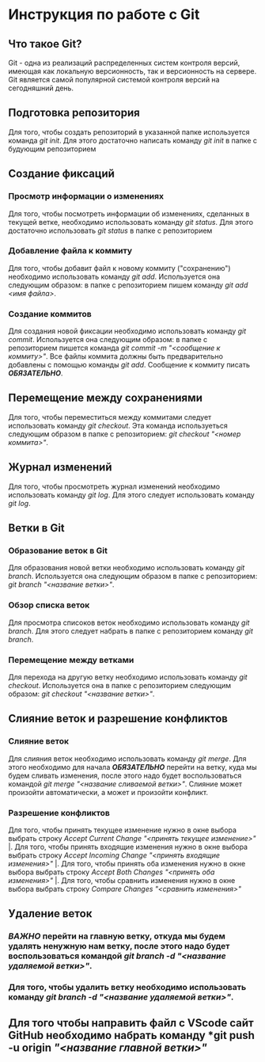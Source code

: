 # Инструкция по работе с Git

## Что такое Git?

Git - одна из реализаций распределенных систем контроля версий, имеющая как локальную версионность, так и версионность на сервере. Git является самой популярной системой контроля версий на сегодняшний день.

## Подготовка репозитория

Для того, чтобы создать репозиторий в указанной папке используется команда *git init*. Для этого достаточно написать команду *git init* в папке с будующим репозиторием

## Создание фиксаций

### Просмотр информации о изменениях

Для того, чтобы посмотреть информации об изменениях, сделанных в текущей ветке, необходимо использовать команду *git status*. Для этого достаточно использовать *git status* в папке с репозиторием

### Добавление файла к коммиту

Для того, чтобы добавит файл к новому коммиту ("сохранению") необходимо использовать команду *git add*. Используется она следующим образом: в папке с репозиторием пишем команду *git add <имя файла>*.

### Создание коммитов

Для создания новой фиксации необходимо использовать команду *git commit*. Используется она следующим образом: в папке с репозиторием пишется команда *git commit -m "<сообщение к коммиту>"*. Все файлы коммита должны быть предварительно добавлены с помощью команды *git add*. Сообщение к коммиту писать ***ОБЯЗАТЕЛЬНО***.

## Перемещение между сохранениями

Для того, чтобы переместиться между коммитами следует использовать команду *git checkout*. Эта команда используеться следующим образом в папке с репозиторием: *git checkout "<номер коммита>"*.

## Журнал изменений

Для того, чтобы просмотреть журнал изменений необходимо использовать команду *git log*. Для этого следует использовать команду *git log*.

## Ветки в Git

### Образование веток в Git

Для образования новой ветки необходимо использовать команду *git branch*. Используется она следующим образом в папке с репозиторием: *git branch "<название ветки>"*.

### Обзор списка веток

Для просмотра списоков веток необходимо использовать команду *git branch*. Для этого следует набрать в папке с репозиторием команду *git branch*.

### Перемещение между ветками

Для перехода на другую ветку необходимо использовать команду *git checkout*. Используется она в папке с репозиторием следующим образом: *git checkout "<название ветки>"*.

## Слияние веток и разрешение конфликтов

### Слияние веток

Для слияния веток необходимо использовать команду *git merge*. Для этого необходимо для начала ***ОБЯЗАТЕЛЬНО*** перейти на ветку, куда мы будем сливать изменения, после этого надо будет воспользоваться командой *git merge "<название сливаемой ветки>"*. Слияние может произойти автоматически, а может и произойти конфликт.

### Разрешение конфликтов

Для того, чтобы принять текущее изменение нужно в окне выбора выбрать строку *Accept Current Change "<принять текущее изменение>"* |. Для того, чтобы принять входящие изменения нужно в окне выбора выбрать строку *Accept Incoming Change "<принять входящие изменения>"* |. Для того, чтобы принять оба изменения нужно в окне выбора выбрать строку *Accept Both Changes "<принять оба изменения>"* |. Для того, чтобы сравнить изменения нужно в окне выбора выбрать строку *Compare Changes "<сравнить изменения>"*

## Удаление веток

### ***ВАЖНО*** перейти на главную ветку, откуда мы будем удалять ненужную нам ветку, после этого надо будет воспользоваться командой *git branch -d "<название удаляемой ветки>"*.

### Для того, чтобы удалить ветку необходимо использовать команду *git branch -d "<название удаляемой ветки>"*.

## Для того чтобы направить файл с **VScode** сайт **GitHub** необходимо набрать команду *git push -u origin *"<название главной ветки>"*
